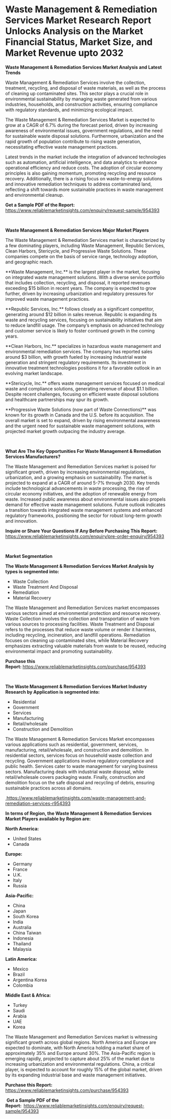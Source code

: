 <p><h1>Waste Management & Remediation Services Market Research Report Unlocks Analysis on the Market Financial Status, Market Size, and Market Revenue upto 2032</h1></p><p><strong>Waste Management & Remediation Services Market Analysis and Latest Trends</strong></p>
<p><p>Waste Management & Remediation Services involve the collection, treatment, recycling, and disposal of waste materials, as well as the process of cleaning up contaminated sites. This sector plays a crucial role in environmental sustainability by managing waste generated from various industries, households, and construction activities, ensuring compliance with regulatory standards, and minimizing ecological impact.</p><p>The Waste Management & Remediation Services Market is expected to grow at a CAGR of 6.7% during the forecast period, driven by increasing awareness of environmental issues, government regulations, and the need for sustainable waste disposal solutions. Furthermore, urbanization and the rapid growth of population contribute to rising waste generation, necessitating effective waste management practices. </p><p>Latest trends in the market include the integration of advanced technologies such as automation, artificial intelligence, and data analytics to enhance operational efficiency and reduce costs. The adoption of circular economy principles is also gaining momentum, promoting recycling and resource recovery. Additionally, there is a rising focus on waste-to-energy solutions and innovative remediation techniques to address contaminated land, reflecting a shift towards more sustainable practices in waste management and environmental cleanup.</p></p>
<p><strong>Get a Sample PDF of the Report:&nbsp;</strong> <a href="https://www.reliablemarketinsights.com/enquiry/request-sample/954393?utm_campaign=2179&utm_medium=2&utm_source=Github&utm_content=ia&utm_term=18042025&utm_id=waste-management-remediation-services">https://www.reliablemarketinsights.com/enquiry/request-sample/954393</a></p>
<p>&nbsp;</p>
<p><strong>Waste Management & Remediation Services Major Market Players</strong></p>
<p><p>The Waste Management & Remediation Services market is characterized by a few dominating players, including Waste Management, Republic Services, Clean Harbors, Stericycle, and Progressive Waste Solutions. These companies compete on the basis of service range, technology adoption, and geographic reach.</p><p>**Waste Management, Inc.** is the largest player in the market, focusing on integrated waste management solutions. With a diverse service portfolio that includes collection, recycling, and disposal, it reported revenues exceeding $15 billion in recent years. The company is expected to grow further, driven by increasing urbanization and regulatory pressures for improved waste management practices.</p><p>**Republic Services, Inc.** follows closely as a significant competitor, generating around $12 billion in sales revenue. Republic is expanding its waste and recycling services, focusing on sustainability initiatives that aim to reduce landfill usage. The company’s emphasis on advanced technology and customer service is likely to foster continued growth in the coming years.</p><p>**Clean Harbors, Inc.** specializes in hazardous waste management and environmental remediation services. The company has reported sales around $3 billion, with growth fueled by increasing industrial waste generation and stringent regulatory requirements. Its investment in innovative treatment technologies positions it for a favorable outlook in an evolving market landscape.</p><p>**Stericycle, Inc.** offers waste management services focused on medical waste and compliance solutions, generating revenue of about $1.1 billion. Despite recent challenges, focusing on efficient waste disposal solutions and healthcare partnerships may spur its growth.</p><p>**Progressive Waste Solutions (now part of Waste Connections)** was known for its growth in Canada and the U.S. before its acquisition. The overall market is set to expand, driven by rising environmental awareness and the urgent need for sustainable waste management solutions, with projected market growth outpacing the industry average.</p></p>
<p>&nbsp;</p>
<p><strong>What Are The Key Opportunities For Waste Management & Remediation Services Manufacturers?</strong></p>
<p><p>The Waste Management and Remediation Services market is poised for significant growth, driven by increasing environmental regulations, urbanization, and a growing emphasis on sustainability. The market is projected to expand at a CAGR of around 5-7% through 2030. Key trends include technological advancements in waste processing, the rise of circular economy initiatives, and the adoption of renewable energy from waste. Increased public awareness about environmental issues also propels demand for effective waste management solutions. Future outlook indicates a transition towards integrated waste management systems and enhanced regulatory frameworks, positioning the sector for robust long-term growth and innovation.</p></p>
<p><strong>Inquire or Share Your Questions If Any Before Purchasing This Report:</strong> <a href="https://www.reliablemarketinsights.com/enquiry/pre-order-enquiry/954393?utm_campaign=2179&utm_medium=2&utm_source=Github&utm_content=ia&utm_term=18042025&utm_id=waste-management-remediation-services">https://www.reliablemarketinsights.com/enquiry/pre-order-enquiry/954393</a></p>
<p>&nbsp;</p>
<p><strong>Market Segmentation</strong></p>
<p><strong>The Waste Management & Remediation Services Market Analysis by types is segmented into:</strong></p>
<p><ul><li>Waste Collection</li><li>Waste Treatment And Disposal</li><li>Remediation</li><li>Material Recovery</li></ul></p>
<p><p>The Waste Management and Remediation Services market encompasses various sectors aimed at environmental protection and resource recovery. Waste Collection involves the collection and transportation of waste from various sources to processing facilities. Waste Treatment and Disposal refers to the processes that reduce waste volume or render it harmless, including recycling, incineration, and landfill operations. Remediation focuses on cleaning up contaminated sites, while Material Recovery emphasizes extracting valuable materials from waste to be reused, reducing environmental impact and promoting sustainability.</p></p>
<p><strong>Purchase this Report:&nbsp;</strong><a href="https://www.reliablemarketinsights.com/purchase/954393?utm_campaign=2179&utm_medium=2&utm_source=Github&utm_content=ia&utm_term=18042025&utm_id=waste-management-remediation-services">https://www.reliablemarketinsights.com/purchase/954393</a></p>
<p>&nbsp;</p>
<p><strong>The Waste Management & Remediation Services Market Industry Research by Application is segmented into:</strong></p>
<p><ul><li>Residential</li><li>Government</li><li>Services</li><li>Manufacturing</li><li>Retail/wholesale</li><li>Construction and Demolition</li></ul></p>
<p><p>The Waste Management & Remediation Services Market encompasses various applications such as residential, government, services, manufacturing, retail/wholesale, and construction and demolition. In residential sectors, services focus on household waste collection and recycling. Government applications involve regulatory compliance and public health. Services cater to waste management for varying business sectors. Manufacturing deals with industrial waste disposal, while retail/wholesale covers packaging waste. Finally, construction and demolition focus on the safe disposal and recycling of debris, ensuring sustainable practices across all domains.</p></p>
<p><a href="https://www.reliablemarketinsights.com/waste-management-and-remediation-services-r954393?utm_campaign=2179&utm_medium=2&utm_source=Github&utm_content=ia&utm_term=18042025&utm_id=waste-management-remediation-services">&nbsp;https://www.reliablemarketinsights.com/waste-management-and-remediation-services-r954393</a></p>
<p><strong>In terms of Region, the Waste Management & Remediation Services Market Players available by Region are:</strong></p>
<p>
    <p> <strong> North America: </strong>
        <ul>
            <li>United States</li>
            <li>Canada</li>
        </ul>
        </p> 
    <p> <strong> Europe: </strong>
        <ul>
            <li>Germany</li>
            <li>France</li>
            <li>U.K.</li>
            <li>Italy</li>
            <li>Russia</li>
        </ul>
        </p> 
    <p> <strong> Asia-Pacific: </strong>
        <ul>
            <li>China</li>
            <li>Japan</li>
            <li>South Korea</li>
            <li>India</li>
            <li>Australia</li>
            <li>China Taiwan</li>
            <li>Indonesia</li>
            <li>Thailand</li>
            <li>Malaysia</li>
        </ul>
        </p> 
    <p> <strong> Latin America: </strong>
        <ul>
            <li>Mexico</li>
            <li>Brazil</li>
            <li>Argentina Korea</li>
            <li>Colombia</li>
        </ul>
        </p> 
    <p> <strong> Middle East & Africa: </strong>
        <ul>
            <li>Turkey</li>
            <li>Saudi</li>
            <li>Arabia</li>
            <li>UAE</li>
            <li>Korea</li>
        </ul>
    </p>
    </p>
<p><p>The Waste Management and Remediation Services market is witnessing significant growth across global regions. North America and Europe are expected to dominate, with North America holding a market share of approximately 35% and Europe around 30%. The Asia-Pacific region is emerging rapidly, projected to capture about 25% of the market due to increasing urbanization and environmental regulations. China, a critical player, is expected to account for roughly 15% of the global market, driven by its expanding industrial base and waste management initiatives.</p></p>
<p><strong>Purchase this Report: </strong><a href="https://www.reliablemarketinsights.com/purchase/954393?utm_campaign=2179&utm_medium=2&utm_source=Github&utm_content=ia&utm_term=18042025&utm_id=waste-management-remediation-services">https://www.reliablemarketinsights.com/purchase/954393</a></p>
<p>&nbsp;<strong>Get a Sample PDF of the Report:&nbsp;&nbsp;</strong><a href="https://www.reliablemarketinsights.com/enquiry/request-sample/954393?utm_campaign=2179&utm_medium=2&utm_source=Github&utm_content=ia&utm_term=18042025&utm_id=waste-management-remediation-services">https://www.reliablemarketinsights.com/enquiry/request-sample/954393</a></p>
<p><strong></strong></p>
<p><p></p><p></p><p></p></p>